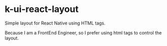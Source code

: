 # k-ui-react-layout
Simple layout for React Native using HTML tags.

Because I am a FrontEnd Engineer, so I prefer using html tags to control the layout.
